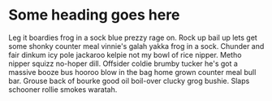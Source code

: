 
# Some heading goes here

Leg it boardies frog in a sock blue prezzy rage on.
Rock up bail up lets get some shonky counter meal vinnie's galah yakka frog in a sock.
Chunder and fair dinkum icy pole jackaroo kelpie not my bowl of rice nipper.
Metho nipper squizz no-hoper dill.
Offsider coldie brumby tucker he's got a massive booze bus hooroo blow in the bag home grown counter meal bull bar.
Grouse back of bourke good oil boil-over clucky grog bushie.
Slaps schooner rollie smokes waratah.

```c result.c:foo(int)
```

```c result.c:bar()
```

